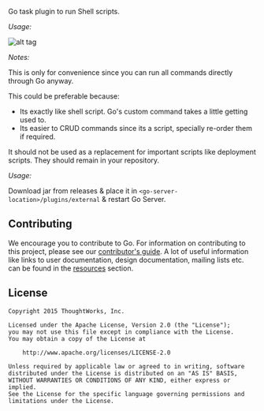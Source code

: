 Go task plugin to run Shell scripts.

*Usage:*

![alt tag](https://raw.githubusercontent.com/tw-leansw/script-executor-task/master/images/screenshot.png)

*Notes:*

This is only for convenience since you can run all commands directly through Go anyway.

This could be preferable because:
- Its exactly like shell script. Go's custom command takes a little getting used to.
- Its easier to CRUD commands since its a script, specially re-order them if required.

It should not be used as a replacement for important scripts like deployment scripts. They should remain in your repository.

*Usage:*

Download jar from releases & place it in `<go-server-location>/plugins/external` & restart Go Server.

## Contributing

We encourage you to contribute to Go. For information on contributing to this project, please see our [contributor's guide](http://www.go.cd/contribute).
A lot of useful information like links to user documentation, design documentation, mailing lists etc. can be found in the [resources](http://www.go.cd/community/resources.html) section.

## License

```plain
Copyright 2015 ThoughtWorks, Inc.

Licensed under the Apache License, Version 2.0 (the "License");
you may not use this file except in compliance with the License.
You may obtain a copy of the License at

    http://www.apache.org/licenses/LICENSE-2.0

Unless required by applicable law or agreed to in writing, software
distributed under the License is distributed on an "AS IS" BASIS,
WITHOUT WARRANTIES OR CONDITIONS OF ANY KIND, either express or implied.
See the License for the specific language governing permissions and
limitations under the License.
```
